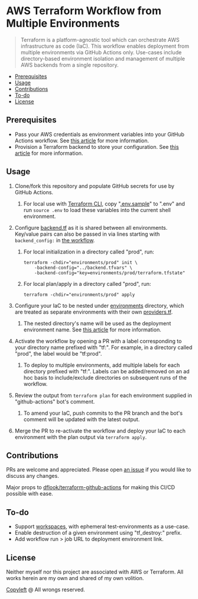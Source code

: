 # AWS Terraform Workflow from Multiple Environments

> Terraform is a platform-agnostic tool which can orchestrate AWS infrastructure as code (IaC). This workflow enables deployment from multiple environments via GitHub Actions only. Use-cases include directory-based environment isolation and management of multiple AWS backends from a single repository.

- [Prerequisites](#prerequisites)
- [Usage](#usage)
- [Contributions](#contributions)
- [To-do](#to-do)
- [License](#license)

## Prerequisites

- Pass your AWS credentials as environment variables into your GitHub Actions workflow. See [this article](https://docs.aws.amazon.com/cli/latest/userguide/cli-configure-envvars) for more information.
- Provision a Terraform backend to store your configuration. See [this article](https://developer.hashicorp.com/terraform/language/settings/backends/configuration) for more information.

## Usage

1. Clone/fork this repository and populate GitHub secrets for use by GitHub Actions.

   1. For local use with [Terraform CLI](https://developer.hashicorp.com/terraform/downloads), copy "[.env.sample](.env.sample)" to ".env" and run `source .env` to load these variables into the current shell environment.

1. Configure [backend.tf](environments/backend.tfvars) as it is shared between all environments. Key/value pairs can also be passed in via lines starting with `backend_config:` in [the workflow](.github/workflows/terraform.yml).

   1. For local initialization in a directory called "prod", run:

      ```shell
      terraform -chdir="environments/prod" init \
          -backend-config="../backend.tfvars" \
          -backend-config="key=environments/prod/terraform.tfstate"
      ```

   1. For local plan/apply in a directory called "prod", run:

      ```shell
      terraform -chdir="environments/prod" apply
      ```

1. Configure your IaC to be nested under [environments](environments/) directory, which are treated as separate environments with their own [providers.tf](environments/prod/providers.tf).

   1. The nested directory's name will be used as the deployment environment name. See [this article](https://docs.github.com/en/actions/deployment/targeting-different-environments/using-environments-for-deployment) for more information.

1. Activate the workflow by opening a PR with a label corresponding to your directory name prefixed with "tf:". For example, in a directory called "prod", the label would be "tf:prod".

   1. To deploy to multiple environments, add multiple labels for each directory prefixed with "tf:". Labels can be added/removed on an ad hoc basis to include/exclude directories on subsequent runs of the workflow.

1. Review the output from `terraform plan` for each environment supplied in "github-actions" bot's comment.

   1. To amend your IaC, push commits to the PR branch and the bot's comment will be updated with the latest output.

1. Merge the PR to re-activate the workflow and deploy your IaC to each environment with the plan output via `terraform apply`.

## Contributions

PRs are welcome and appreciated. Please open [an issue](https://github.com/rdhar/terraform-aws/issues/new/choose) if you would like to discuss any changes.

Major props to [dflook/terraform-github-actions](https://github.com/dflook/terraform-github-actions) for making this CI/CD possible with ease.

## To-do

- Support [workspaces](https://developer.hashicorp.com/terraform/cloud-docs/workspaces), with ephemeral test-environments as a use-case.
- Enable destruction of a given environment using "tf_destroy:" prefix.
- Add workflow run > job URL to deployment environment link.

## License

Neither myself nor this project are associated with AWS or Terraform. All works herein are my own and shared of my own volition.

[Copyleft](LICENSE) @ All wrongs reserved.
